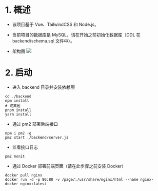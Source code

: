 # 1. 概述

-   该项目基于 Vue、TailwindCSS 和 Node.js。
-   当前项目的数据库是 MySQL，请在开始之前初始化数据库（DDL 在 backend/schema.sql 文件中）。

-   架构图
![](https://gitee.com/alex_john/chat-room-demo/blob/main/backend/server.png)

# 2. 启动

-   进入 backend 目录并安装依赖项

```shell
cd ./backend
npm install
# 或其他
pnpm install
yarn install
```

-   通过 pm2 部署后端接口

```shell
npm i pm2 -g
pm2 start ./backend/server.js
```

-   监看接口日志

```shell
pm2 monit
```

-   通过 Docker 部署前端页面（请在此步骤之前安装 Docker）

```shell
docker pull nginx
docker run -d -p 80:80 -v /page/:/usr/share/nginx/html --name nginx-docker nginx:latest
```
